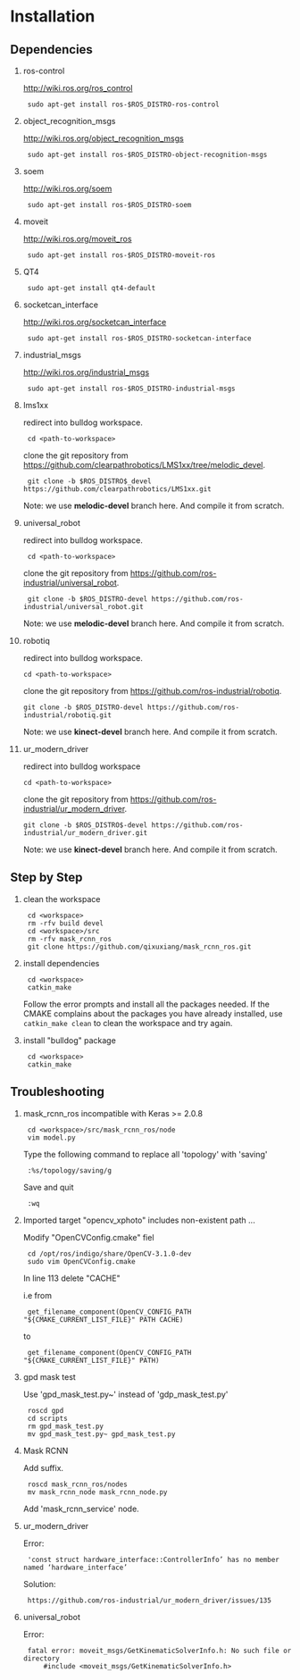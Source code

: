 # Installation

## Dependencies

1. ros-control

    http://wiki.ros.org/ros_control

        sudo apt-get install ros-$ROS_DISTRO-ros-control

2. object_recognition_msgs

    http://wiki.ros.org/object_recognition_msgs

        sudo apt-get install ros-$ROS_DISTRO-object-recognition-msgs

3. soem

    http://wiki.ros.org/soem

        sudo apt-get install ros-$ROS_DISTRO-soem

4. moveit

    http://wiki.ros.org/moveit_ros
    
        sudo apt-get install ros-$ROS_DISTRO-moveit-ros

5. QT4

        sudo apt-get install qt4-default

6. socketcan_interface

    http://wiki.ros.org/socketcan_interface

        sudo apt-get install ros-$ROS_DISTRO-socketcan-interface

7. industrial_msgs

    http://wiki.ros.org/industrial_msgs

        sudo apt-get install ros-$ROS_DISTRO-industrial-msgs

8. lms1xx

    redirect into bulldog workspace.

        cd <path-to-workspace>

    clone the git repository from https://github.com/clearpathrobotics/LMS1xx/tree/melodic_devel.

        git clone -b $ROS_DISTRO$_devel https://github.com/clearpathrobotics/LMS1xx.git

    Note: we use **melodic-devel** branch here. And compile it from scratch.

9. universal_robot

    redirect into bulldog workspace.

        cd <path-to-workspace>

    clone the git repository from https://github.com/ros-industrial/universal_robot.

        git clone -b $ROS_DISTRO-devel https://github.com/ros-industrial/universal_robot.git

    Note: we use **melodic-devel** branch here. And compile it from scratch.

10. robotiq

    redirect into bulldog workspace.

        cd <path-to-workspace>

    clone the git repository from https://github.com/ros-industrial/robotiq.

        git clone -b $ROS_DISTRO-devel https://github.com/ros-industrial/robotiq.git
    
    Note: we use **kinect-devel** branch here. And compile it from scratch.

11. ur_modern_driver

    redirect into bulldog workspace

        cd <path-to-workspace>

    clone the git repository from https://github.com/ros-industrial/ur_modern_driver.

        git clone -b $ROS_DISTRO$-devel https://github.com/ros-industrial/ur_modern_driver.git

    Note: we use **kinect-devel** branch here. And compile it from scratch.

## Step by Step

1. clean the workspace

        cd <workspace>
        rm -rfv build devel
        cd <workspace>/src
        rm -rfv mask_rcnn_ros
        git clone https://github.com/qixuxiang/mask_rcnn_ros.git

2. install dependencies

        cd <workspace>
        catkin_make

    Follow the error prompts and install all the packages needed. If the CMAKE complains
    about the packages you have already installed, use `catkin_make clean` to clean
    the workspace and try again.

3. install "bulldog" package

        cd <workspace>
        catkin_make

## Troubleshooting

1. mask_rcnn_ros incompatible with Keras >= 2.0.8

        cd <workspace>/src/mask_rcnn_ros/node
        vim model.py

    Type the following command to replace all 'topology' with 'saving'

        :%s/topology/saving/g
    
    Save and quit

        :wq

2. Imported target "opencv_xphoto" includes non-existent path ...

    Modify "OpenCVConfig.cmake" fiel

        cd /opt/ros/indigo/share/OpenCV-3.1.0-dev
        sudo vim OpenCVConfig.cmake

    In line 113 delete "CACHE"

    i.e from
        
        get_filename_component(OpenCV_CONFIG_PATH "${CMAKE_CURRENT_LIST_FILE}" PATH CACHE)

    to

        get_filename_component(OpenCV_CONFIG_PATH "${CMAKE_CURRENT_LIST_FILE}" PATH)

3. gpd mask test

    Use 'gpd_mask_test.py~' instead of 'gdp_mask_test.py'

        roscd gpd
        cd scripts
        rm gpd_mask_test.py
        mv gpd_mask_test.py~ gpd_mask_test.py


4. Mask RCNN

    Add suffix.

        roscd mask_rcnn_ros/nodes
        mv mask_rcnn_node mask_rcnn_node.py

    Add 'mask_rcnn_service' node.

5. ur_modern_driver

    Error: 
    
        'const struct hardware_interface::ControllerInfo’ has no member named ‘hardware_interface’

    Solution:

        https://github.com/ros-industrial/ur_modern_driver/issues/135

6. universal_robot

    Error:

        fatal error: moveit_msgs/GetKinematicSolverInfo.h: No such file or directory
            #include <moveit_msgs/GetKinematicSolverInfo.h>
